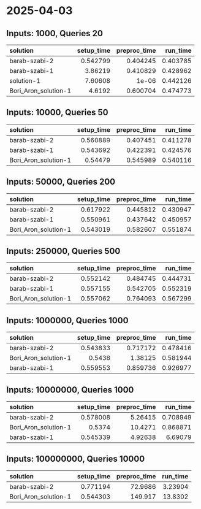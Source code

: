 # 2025-04-03

## Inputs: 1000, Queries 20

| solution             |   setup_time |   preproc_time |   run_time |
|:---------------------|-------------:|---------------:|-----------:|
| barab-szabi-2        |     0.542799 |       0.404245 |   0.403785 |
| barab-szabi-1        |     3.86219  |       0.410829 |   0.428962 |
| solution-1           |     7.60608  |       1e-06    |   0.442126 |
| Bori_Aron_solution-1 |     4.6192   |       0.600704 |   0.474773 |

## Inputs: 10000, Queries 50

| solution             |   setup_time |   preproc_time |   run_time |
|:---------------------|-------------:|---------------:|-----------:|
| barab-szabi-2        |     0.560889 |       0.407451 |   0.411278 |
| barab-szabi-1        |     0.543692 |       0.422391 |   0.424576 |
| Bori_Aron_solution-1 |     0.54479  |       0.545989 |   0.540116 |

## Inputs: 50000, Queries 200

| solution             |   setup_time |   preproc_time |   run_time |
|:---------------------|-------------:|---------------:|-----------:|
| barab-szabi-2        |     0.617922 |       0.445812 |   0.430947 |
| barab-szabi-1        |     0.550961 |       0.437642 |   0.450957 |
| Bori_Aron_solution-1 |     0.543019 |       0.582607 |   0.551874 |

## Inputs: 250000, Queries 500

| solution             |   setup_time |   preproc_time |   run_time |
|:---------------------|-------------:|---------------:|-----------:|
| barab-szabi-2        |     0.552142 |       0.484745 |   0.444731 |
| barab-szabi-1        |     0.557155 |       0.542705 |   0.552319 |
| Bori_Aron_solution-1 |     0.557062 |       0.764093 |   0.567299 |

## Inputs: 1000000, Queries 1000

| solution             |   setup_time |   preproc_time |   run_time |
|:---------------------|-------------:|---------------:|-----------:|
| barab-szabi-2        |     0.543833 |       0.717172 |   0.478416 |
| Bori_Aron_solution-1 |     0.5438   |       1.38125  |   0.581944 |
| barab-szabi-1        |     0.559553 |       0.859736 |   0.926977 |

## Inputs: 10000000, Queries 1000

| solution             |   setup_time |   preproc_time |   run_time |
|:---------------------|-------------:|---------------:|-----------:|
| barab-szabi-2        |     0.578008 |        5.26415 |   0.708949 |
| Bori_Aron_solution-1 |     0.5374   |       10.4271  |   0.868871 |
| barab-szabi-1        |     0.545339 |        4.92638 |   6.69079  |

## Inputs: 100000000, Queries 10000

| solution             |   setup_time |   preproc_time |   run_time |
|:---------------------|-------------:|---------------:|-----------:|
| barab-szabi-2        |     0.771194 |        72.9686 |    3.23904 |
| Bori_Aron_solution-1 |     0.544303 |       149.917  |   13.8302  |